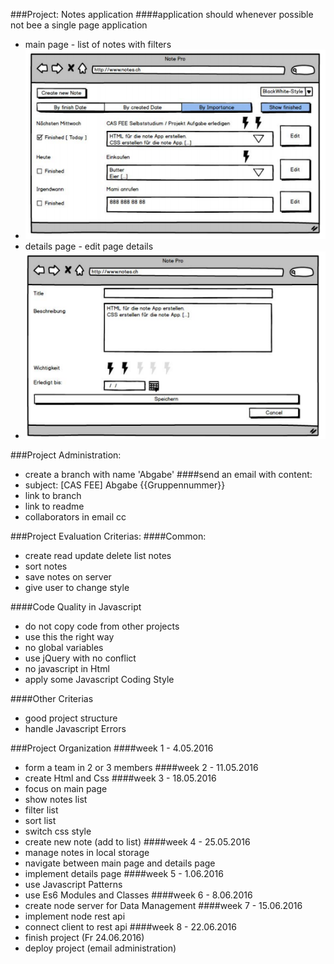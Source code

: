###Project: Notes application
####application should whenever possible not bee a single page application
- main page - list of notes with filters
- ![Main page](img/notes-main-page.png)
- details page - edit page details
- ![Details page](img/notes-details-page.png)

###Project Administration:
- create a branch with name 'Abgabe'
####send an email with content:
- subject: [CAS FEE] Abgabe {{Gruppennummer}}
- link to branch
- link to readme
- collaborators in email cc


###Project Evaluation Criterias:
####Common:
- create read update delete list notes
- sort notes
- save notes on server
- give user to change style

####Code Quality in Javascript
- do not copy code from other projects
- use this the right way
- no global variables
- use jQuery with no conflict
- no javascript in Html
- apply some Javascript Coding Style

####Other Criterias
- good project structure
- handle Javascript Errors

###Project Organization
####week 1 - 4.05.2016
- form a team in 2 or 3 members
####week 2 - 11.05.2016
- create Html and Css
####week 3 - 18.05.2016
- focus on main page
- show notes list
- filter list
- sort list
- switch css style
- create new note (add to list)
####week 4 - 25.05.2016
- manage notes in local storage
- navigate between main page and details page
- implement details page
####week 5 - 1.06.2016
- use Javascript Patterns
- use Es6 Modules and Classes
####week 6 - 8.06.2016
- create node server for Data Management
####week 7 - 15.06.2016
- implement node rest api
- connect client to rest api
####week 8 - 22.06.2016
- finish project (Fr 24.06.2016)
- deploy project (email administration)
